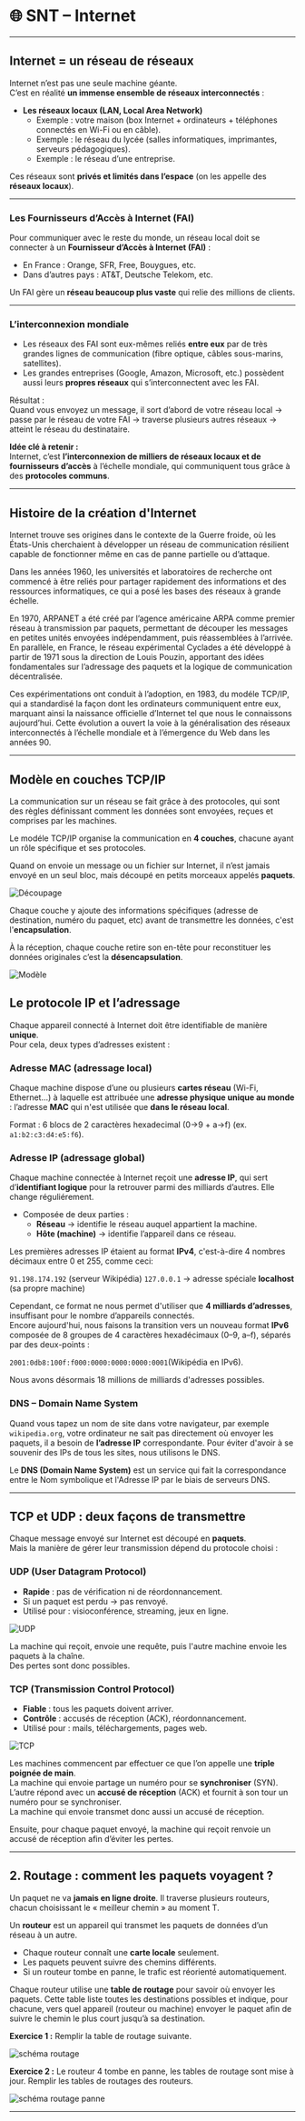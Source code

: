 # 🌐 SNT – Internet  

---

## Internet = un réseau de réseaux
Internet n’est pas une seule machine géante.  
C’est en réalité **un immense ensemble de réseaux interconnectés** :  

- **Les réseaux locaux (LAN, Local Area Network)**  
  - Exemple : votre maison (box Internet + ordinateurs + téléphones connectés en Wi-Fi ou en câble).  
  - Exemple : le réseau du lycée (salles informatiques, imprimantes, serveurs pédagogiques).  
  - Exemple : le réseau d’une entreprise.  

Ces réseaux sont **privés et limités dans l’espace** (on les appelle des **réseaux locaux**).

---

### Les Fournisseurs d’Accès à Internet (FAI)
Pour communiquer avec le reste du monde, un réseau local doit se connecter à un **Fournisseur d’Accès à Internet (FAI)** :  
- En France : Orange, SFR, Free, Bouygues, etc.  
- Dans d’autres pays : AT&T, Deutsche Telekom, etc.  

Un FAI gère un **réseau beaucoup plus vaste** qui relie des millions de clients.  

---

### L’interconnexion mondiale
- Les réseaux des FAI sont eux-mêmes reliés **entre eux** par de très grandes lignes de communication (fibre optique, câbles sous-marins, satellites).  
- Les grandes entreprises (Google, Amazon, Microsoft, etc.) possèdent aussi leurs **propres réseaux** qui s’interconnectent avec les FAI.  

Résultat :  
Quand vous envoyez un message, il sort d’abord de votre réseau local → passe par le réseau de votre FAI → traverse plusieurs autres réseaux → atteint le réseau du destinataire.  


**Idée clé à retenir :**  
Internet, c’est **l’interconnexion de milliers de réseaux locaux et de fournisseurs d’accès** à l’échelle mondiale, qui communiquent tous grâce à des **protocoles communs**.

---

## Histoire de la création d'Internet

Internet trouve ses origines dans le contexte de la Guerre froide, où les États-Unis cherchaient à développer un réseau de communication résilient capable de fonctionner même en cas de panne partielle ou d’attaque.  

Dans les années 1960, les universités et laboratoires de recherche ont commencé à être reliés pour partager rapidement des informations et des ressources informatiques, ce qui a posé les bases des réseaux à grande échelle.  

En 1970, ARPANET a été créé par l’agence américaine ARPA comme premier réseau à transmission par paquets, permettant de découper les messages en petites unités envoyées indépendamment, puis réassemblées à l’arrivée.  
En parallèle, en France, le réseau expérimental Cyclades a été développé à partir de 1971 sous la direction de Louis Pouzin, apportant des idées fondamentales sur l’adressage des paquets et la logique de communication décentralisée.  

Ces expérimentations ont conduit à l’adoption, en 1983, du modéle TCP/IP, qui a standardisé la façon dont les ordinateurs communiquent entre eux, marquant ainsi la naissance officielle d’Internet tel que nous le connaissons aujourd’hui. Cette évolution a ouvert la voie à la généralisation des réseaux interconnectés à l’échelle mondiale et à l’émergence du Web dans les années 90.

---

## Modèle en couches TCP/IP

La communication sur un réseau se fait grâce à des protocoles, qui sont des règles définissant comment les données sont envoyées, reçues et comprises par les machines.

Le modéle TCP/IP organise la communication en **4 couches**, chacune ayant un rôle spécifique et ses protocoles.  

Quand on envoie un message ou un fichier sur Internet, il n’est jamais envoyé en un seul bloc, mais découpé en petits morceaux appelés **paquets**.  

![Découpage](paquets.png)

Chaque couche y ajoute des informations spécifiques (adresse de destination, numéro du paquet, etc) avant de transmettre les données, c'est l'**encapsulation**.

À la réception, chaque couche retire son en-tête pour reconstituer les données originales c’est la **désencapsulation**.

![Modèle](./model.png)

## Le protocole IP et l’adressage

Chaque appareil connecté à Internet doit être identifiable de manière **unique**.  
Pour cela, deux types d’adresses existent :

### Adresse MAC (adressage local)
Chaque machine dispose d’une ou plusieurs **cartes réseau** (Wi-Fi, Ethernet…) à laquelle est attribuée une **adresse physique unique au monde** : l’adresse **MAC** qui n'est utilisée que **dans le réseau local**.  

Format : 6 blocs de 2 caractères hexadecimal (0->9 + a->f) (ex. `a1:b2:c3:d4:e5:f6`).

### Adresse IP (adressage global)

Chaque machine connectée à Internet reçoit une **adresse IP**, qui sert d’**identifiant logique** pour la retrouver parmi des milliards d’autres. Elle change réguliérement. 

- Composée de deux parties :  
  - **Réseau** → identifie le réseau auquel appartient la machine.  
  - **Hôte (machine)** → identifie l’appareil dans ce réseau.  

Les premières adresses IP étaient au format **IPv4**, c'est-à-dire 4 nombres décimaux entre 0 et 255, comme ceci:

`91.198.174.192` (serveur Wikipédia)
`127.0.0.1` → adresse spéciale **localhost** (sa propre machine)



Cependant, ce format ne nous permet d'utiliser que **4 milliards d’adresses**, insuffisant pour le nombre d’appareils connectés.  
Encore aujourd'hui, nous faisons la transition vers un nouveau format **IPv6** composée de 8 groupes de 4 caractères hexadécimaux (0–9, a–f), séparés par des deux-points :

`2001:0db8:100f:f000:0000:0000:0000:0001`(Wikipédia en IPv6).  

Nous avons désormais 18 millions de milliards d'adresses possibles.

### DNS – Domain Name System

Quand vous tapez un nom de site dans votre navigateur, par exemple `wikipedia.org`, votre ordinateur ne sait pas directement où envoyer les paquets, il a besoin de **l’adresse IP** correspondante.
Pour éviter d'avoir à se souvenir des IPs de tous les sites, nous utilisons le DNS.  

Le **DNS (Domain Name System)** est un service qui fait la correspondance entre le Nom symbolique et l'Adresse IP par le biais de serveurs DNS.

---

## TCP et UDP : deux façons de transmettre

Chaque message envoyé sur Internet est découpé en **paquets**.  
Mais la manière de gérer leur transmission dépend du protocole choisi :  

### UDP (User Datagram Protocol)
- **Rapide** : pas de vérification ni de réordonnancement.  
- Si un paquet est perdu → pas renvoyé.  
- Utilisé pour : visioconférence, streaming, jeux en ligne.  

![UDP](UDP.png)

La machine qui reçoit, envoie une requête, puis l'autre machine envoie les paquets à la chaîne.  
Des pertes sont donc possibles.

### TCP (Transmission Control Protocol)
- **Fiable** : tous les paquets doivent arriver.  
- **Contrôle** : accusés de réception (ACK), réordonnancement.  
- Utilisé pour : mails, téléchargements, pages web.  

![TCP](TCP.png)

Les machines commencent par effectuer ce que l’on appelle une **triple poignée de main**.  
La machine qui envoie partage un numéro pour se **synchroniser** (SYN).  
L’autre répond avec un **accusé de réception** (ACK) et fournit à son tour un numéro pour se synchroniser.  
La machine qui envoie transmet donc aussi un accusé de réception.

Ensuite, pour chaque paquet envoyé, la machine qui reçoit renvoie un accusé de réception afin d’éviter les pertes.

---

## 2. Routage : comment les paquets voyagent ?

Un paquet ne va **jamais en ligne droite**. Il traverse plusieurs routeurs, chacun choisissant le « meilleur chemin » au moment T.  

Un **routeur** est un appareil qui transmet les paquets de données d’un réseau à un autre.

- Chaque routeur connaît une **carte locale** seulement.
- Les paquets peuvent suivre des chemins différents.
- Si un routeur tombe en panne, le trafic est réorienté automatiquement.

Chaque routeur utilise une **table de routage** pour savoir où envoyer les paquets. Cette table liste toutes les destinations possibles et indique, pour chacune, vers quel appareil (routeur ou machine) envoyer le paquet afin de suivre le chemin le plus court jusqu’à sa destination.

**Exercice 1 :** Remplir la table de routage suivante.

![schéma routage](./routage.png)


**Exercice 2 :** Le routeur 4 tombe en panne, les tables de routage sont mise à jour. Remplir les tables de routages des routeurs.

![schéma routage panne](./routage2.png)

---